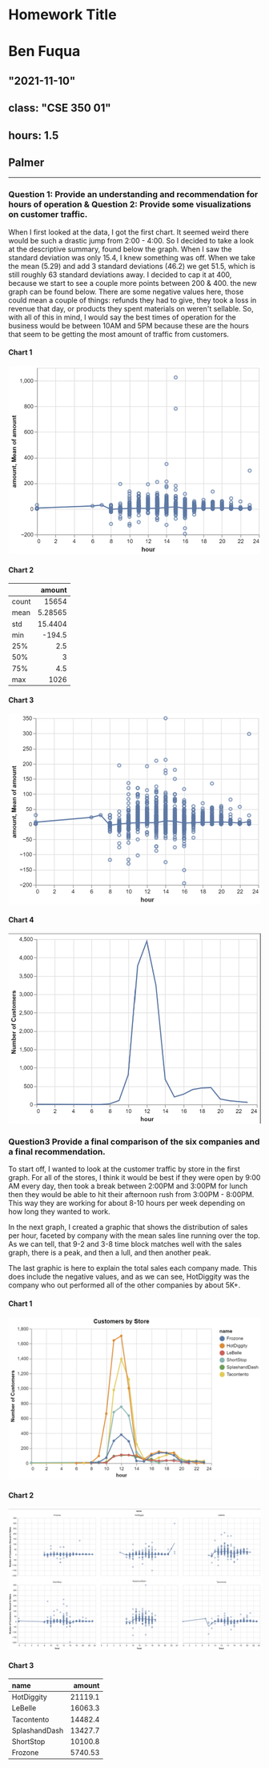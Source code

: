# Homework Title
# Ben Fuqua
## "2021-11-10"
## class: "CSE 350 01"
## hours: 1.5 
## Palmer
----------------------------------------

### Question 1: Provide an understanding and recommendation for hours of operation & Question 2:  Provide some visualizations on customer traffic.

When I first looked at the data, I got the first chart. It seemed weird there would be such a drastic jump from 2:00 - 4:00. So I decided to take a look at the descriptive summary, found below the graph. When I saw the standard deviation was only 15.4, I knew something was off. When we take the mean (5.29) and add 3 standard deviations (46.2) we get 51.5, which is still roughly 63 standard deviations away. I decided to cap it at 400, because we start to see a couple more points between 200 & 400. the new graph can be found below. There are some negative values here, those could mean a couple of things: refunds they had to give, they took a loss in revenue that day, or products they spent materials on weren't sellable. So, with all of this in mind, I would say the best times of operation for the business would be between 10AM and 5PM because these are the hours that seem to be getting the most amount of traffic from customers. 

#### Chart 1
![](plotWout.png)
#### Chart 2
|       |      amount |
|:------|------------:|
| count | 15654       |
| mean  |     5.28565 |
| std   |    15.4404  |
| min   |  -194.5     |
| 25%   |     2.5     |
| 50%   |     3       |
| 75%   |     4.5     |
| max   |  1026       |

#### Chart 3
![](plotwo.png)
#### Chart 4
![](customers.png)

### Question3 Provide a final comparison of the six companies and a final recommendation.
To start off, I wanted to look at the customer traffic by store in the first graph. For all of the stores, I think it would be best if they were open by 9:00 AM every day, then took a break between 2:00PM and 3:00PM for lunch then they would be able to hit their afternoon rush from 3:00PM - 8:00PM. This way they are working for about 8-10 hours per week depending on how long they wanted to work. 

In the next graph, I created a graphic that shows the distribution of sales per hour, faceted by company with the mean sales line running over the top. As we can tell, that 9-2 and 3-8 time block matches well with the sales graph, there is a peak, and then a lull, and then another peak. 

The last graphic is here to explain the total sales each company made. This does include the negative values, and as we can see, HotDiggity was the company who out performed all of the other companies by about 5K+. 

#### Chart 1
![](comp_count.png)
#### Chart 2
![](comp.png)
#### Chart 3
| name          |   amount |
|:--------------|---------:|
| HotDiggity    | 21119.1  |
| LeBelle       | 16063.3  |
| Tacontento    | 14482.4  |
| SplashandDash | 13427.7  |
| ShortStop     | 10100.8  |
| Frozone       |  5740.53 |
